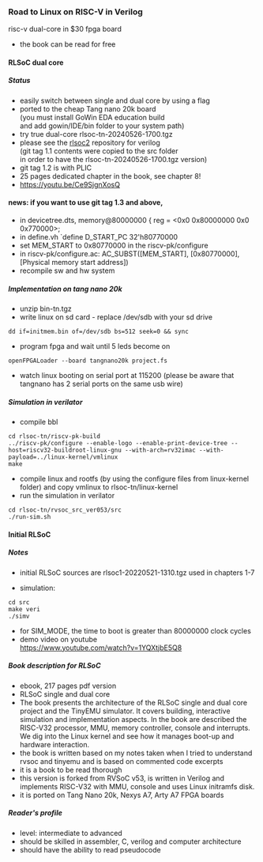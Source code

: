 ### Road to Linux on RISC-V in Verilog
risc-v dual-core in $30 fpga board
* the book can be read for free

#### RLSoC dual core
##### Status
* easily switch between single and dual core by using a flag
* ported to the cheap Tang nano 20k board <br>
  (you must install GoWin EDA education build <br>
   and add gowin/IDE/bin folder to your system path)
* try true dual-core rlsoc-tn-20240526-1700.tgz<br>
* please see the <a href="https://github.com/laurentiuduca/rlsoc2">rlsoc2</a> repository for verilog <br>
(git tag 1.1 contents were copied to the src folder <br>
in order to have the rlsoc-tn-20240526-1700.tgz version)
* git tag 1.2 is with PLIC
* 25 pages dedicated chapter in the book, see chapter 8!
* https://youtu.be/Ce9SjgnXosQ 

#### news: if you want to use git tag 1.3 and above,
* in devicetree.dts, 
memory@80000000 {
		reg = <0x0 0x80000000 0x0 0x770000>;
* in define.vh `define D_START_PC      32'h80770000
* set MEM_START to 0x80770000 in the riscv-pk/configure
* in riscv-pk/configure.ac:
AC_SUBST([MEM_START], [0x80770000], [Physical memory start address])
* recompile sw and hw system


##### Implementation on tang nano 20k
* unzip bin-tn.tgz
* write linux on sd card - replace /dev/sdb with your sd drive
```
dd if=initmem.bin of=/dev/sdb bs=512 seek=0 && sync
```
* program fpga and wait until 5 leds become on
```
openFPGALoader --board tangnano20k project.fs
```
* watch linux booting on serial port at 115200
(please be aware that tangnano has 2 serial ports on the same usb wire)

##### Simulation in verilator
* compile bbl
```
cd rlsoc-tn/riscv-pk-build
../riscv-pk/configure --enable-logo --enable-print-device-tree --host=riscv32-buildroot-linux-gnu --with-arch=rv32imac --with-payload=../linux-kernel/vmlinux
make
```
* compile linux and rootfs (by using the configure files from linux-kernel folder)
and copy vmlinux to rlsoc-tn/linux-kernel
* run the simulation in verilator
```
cd rlsoc-tn/rvsoc_src_ver053/src
./run-sim.sh
```

#### Initial RLSoC
##### Notes
* initial RLSoC sources are rlsoc1-20220521-1310.tgz used in chapters 1-7
<!--
* for Verilator 5, in src/Makefile must be appended -Wno-LATCH to VERIFLAGS:
```
VERIFLAGS += -Wno-WIDTH -Wno-CASEINCOMPLETE -Wno-COMBDLY -Wno-LATCH
```
-->
* simulation:
```
cd src
make veri
./simv
```
* for SIM_MODE, the time to boot is greater than 80000000 clock cycles
* demo video on youtube <br>
https://www.youtube.com/watch?v=1YQXtjbE5Q8


##### Book description for RLSoC
* ebook, 217 pages pdf version
* RLSoC single and dual core
* The book presents the architecture of the RLSoC single and dual core project and the TinyEMU simulator.
It covers building, interactive simulation and implementation aspects. 
In the book are described the RISC-V32 processor, MMU, memory controller, console and interrupts.
We dig into the Linux kernel and see how it manages boot-up and hardware interaction.
* the book is written based on my notes taken when I tried to understand rvsoc and tinyemu 
and is based on commented code excerpts
* it is a book to be read thorough
* this version is forked from RVSoC v53, is written in Verilog 
and implements RISC-V32 with MMU, console and uses Linux initramfs disk.
* it is ported on Tang Nano 20k, Nexys A7, Arty A7 FPGA boards

##### Reader's profile
* level: intermediate to advanced
* should be skilled in assembler, C, verilog and computer architecture
* should have the ability to read pseudocode

